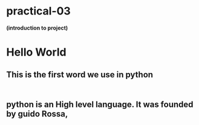 # practical-03
**(introduction to project)**<br>

<!DOCTYPE html>
<html>
<head>
    <title>Hello World</title>
</head>
<body>
    <h1>Hello World </h1>
    <h2>This is the first word we use in python<h2><br>
   python is an High level language.
   It was founded by guido Rossa,     
</body>
</html>
